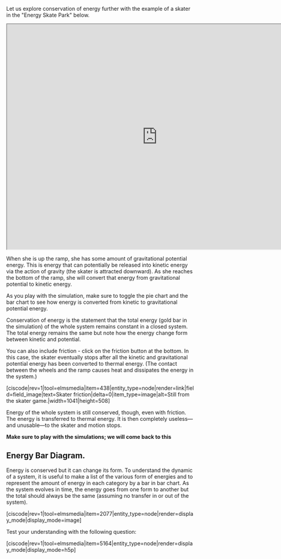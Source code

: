 Let us explore conservation of energy further with the example of a skater in the "Energy Skate Park" below.

 <iframe src="https://phet.colorado.edu/sims/html/energy-skate-park-basics/latest/energy-skate-park-basics_en.html" width="800" height="600" scrolling="no" allowfullscreen></iframe>
 
When she is up the ramp, she has some amount of gravitational potential energy. This is energy that can potentially be released into kinetic energy via the action of gravity (the skater is attracted downward). As she reaches the bottom of the ramp, she will convert that energy from gravitational potential to kinetic energy.
 
As you play with the simulation, make sure to toggle the pie chart and the bar chart to see how energy is converted from kinetic to gravitational potential energy.

Conservation of energy is the statement that the total energy (gold bar in the simulation) of the whole system remains constant in a closed system. The total energy remains the same but note how the energy change form between kinetic and potential.

You can also include friction - click on the friction button at the bottom. In this case, the skater eventually stops after all the kinetic and gravitational potential energy has been converted to thermal energy. (The contact between the wheels and the ramp causes heat and dissipates the energy in the system.)

[ciscode|rev=1|tool=elmsmedia|item=438|entity_type=node|render=link|field=field_image|text=Skater friction|delta=0|item_type=image|alt=Still from the skater game.|width=1041|height=508]

Energy of the whole system is still conserved, though, even with friction. The energy is transferred to thermal energy. It is then completely useless—and unusable—to the skater and motion stops.

**Make sure to play with the simulations; we will come back to this**

## Energy Bar Diagram.

Energy is conserved but it can change its form. To understand the dynamic of a system, it is useful to make a list of the various form of energies and to represent the amount of energy in each category by a bar in bar chart. As the system evolves in time, the energy goes from one form to another but the total should always be the same (assuming no transfer in or out of the system).

[ciscode|rev=1|tool=elmsmedia|item=2077|entity_type=node|render=display_mode|display_mode=image]

Test your understanding with the following question:

[ciscode|rev=1|tool=elmsmedia|item=5164|entity_type=node|render=display_mode|display_mode=h5p]